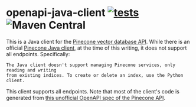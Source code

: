 # openapi-java-client [![tests](https://github.com/sigpwned/pinecone-java-client/actions/workflows/tests.yml/badge.svg)](https://github.com/sigpwned/pinecone-java-client/actions/workflows/tests.yml) ![Maven Central](https://img.shields.io/maven-central/v/com.sigpwned/pinecone-java-client?style=plastic)

This is a Java client for the [Pinecone vector database API](https://www.pinecone.io/). While there is an official [Pinecone Java client](https://github.com/pinecone-io/pinecone-java-client), at the time of this writing, it does not support all endpoints. Specifically:

    The Java client doesn't support managing Pinecone services, only reading and writing
    from existing indices. To create or delete an index, use the Python client.

This client supports all endpoints. Note that most of the client's code is generated from [this unofficial OpenAPI spec of the Pinecone API](https://github.com/sigpwned/pinecone-openapi-spec).